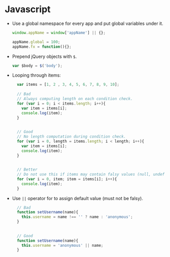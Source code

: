 # Javascript

* Use a global namespace for every app and put global variables under it.
  ```javascript
  window.appName = window['appName'] || {};
  
  appName.global = 100;
  appName.fx = function(){};
  ```

* Prepend jQuery objects with `$`.
  ```js
  var $body = $('body');
  ```

* Looping through items:

  ```js
    var items = [1, 2 , 3, 4, 5, 6, 7, 8, 9, 10];
    
    // Bad
    // Always computing length on each condition check.
    for (var i = 0; i < items.length; i++){
      var item = items[i];
      console.log(item);
    }
    
    
    // Good
    // No length computation during condition check.
    for (var i = 0, length = items.length; i < length; i++){
      var item = items[i];
      console.log(item);
    }
    
    
    // Better
    // Do not use this if items may contain falsy values (null, undefined, '', 0, false)
    for (var i = 0, item; item = items[i]; i++){
      console.log(item);
    }
  ```
  
* Use `||` operator for to assign default value (must not be falsy).

  ```js
    // Bad
    function setUsername(name){
      this.username = name !== '' ? name : 'anonymous';
    }
    
    
    // Good
    function setUsername(name){
      this.username = 'anonymous' || name;
    }
  ```
